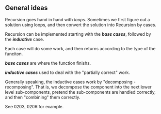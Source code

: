 ## General ideas

Recursion goes hand in hand with *loops*.
Sometimes we first figure out a solution using loops, and then convert the solution into Recursion by cases.

Recursion can be implemented starting with the **_base cases_**, followed by the **_inductive_** case. 

Each case will do some work, and then returns according to the type of the funciton.

**_base cases_** are where the function finishs.

**_inductive cases_** used to deal with the "partially correct" work.

Generally speaking, the inductive cases work by "decomposing - recomposing". 
That is, we decompose the component into the next lower level sub-components, 
pretend the sub-components are handled correctly, and then "combining" them correctly.

See 0203, 0206 for example.
